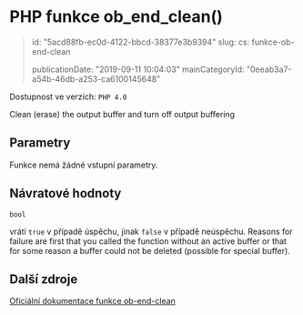 PHP funkce ob_end_clean()
=========================

> id: "5acd88fb-ec0d-4122-bbcd-38377e3b9394"
> slug:
> 	cs: funkce-ob-end-clean
>
> publicationDate: "2019-09-11 10:04:03"
> mainCategoryId: "0eeab3a7-a54b-46db-a253-ca6100145648"

Dostupnost ve verzích: `PHP 4.0`

Clean (erase) the output buffer and turn off output buffering


Parametry
--------------

Funkce nemá žádné vstupní parametry.

Návratové hodnoty
----------------

`bool`

vrátí `true` v případě úspěchu, jinak `false` v případě neúspěchu. Reasons for failure are first that you called the
function without an active buffer or that for some reason a buffer could
not be deleted (possible for special buffer).

Další zdroje
------------

[Oficiální dokumentace funkce ob-end-clean](https://www.php.net/manual/en/function.ob-end-clean.php)
